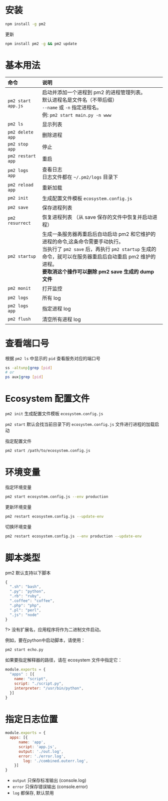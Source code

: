 # 安装

``` bash
npm install -g pm2
```

更新

``` bash
npm install pm2 -g && pm2 update
```

# 基本用法

| 命令 | 说明 |
|:-----|:------
| `pm2 start app.js` | 启动并添加一个进程到 pm2 的进程管理列表。 <br> 默认进程名是文件名（不带后缀）<br> `--name` 或 `-n` 指定进程名。<br> 例: `pm2 start main.py -n www` 
| `pm2 ls` | 显示列表
| `pm2 delete app` | 删除进程
| `pm2 stop app` | 停止
| `pm2 restart app` | 重启
| `pm2 logs app` | 查看日志 <br> 日志文件都在 `~/.pm2/logs` 目录下
| `pm2 reload app` | 重新加载
| `pm2 init` | 生成配置文件模板 `ecosystem.config.js`
| `pm2 save` | 保存进程列表
| `pm2 resurrect` | 恢复进程列表 （从 save 保存的文件中恢复并启动进程）
| `pm2 startup` | 生成一条服务器再重启后自动启动 pm2 和它维护的进程的命令,这条命令需要手动执行。<br>当执行了 `pm2 save` 后，再执行 `pm2 startup` 生成的命令，就可以在服务器重启后自动重启 pm2 维护的进程。<br>**要取消这个操作可以删除 pm2 save 生成的 dump 文件**
| `pm2 monit` | 打开监控
| `pm2 logs` | 所有 log
| `pm2 logs app` | 指定进程 log
| `pm2 flush` | 清空所有进程 log

# 查看端口号

根据 `pm2 ls` 中显示的 `pid` 查看服务对应的端口号

``` bash
ss -altunp|grep [pid]
# or
ps aux|grep [pid]
```

# Ecosystem 配置文件

`pm2 init` 生成配置文件模板 `ecosystem.config.js`

`pm2 start` 默认会找当前目录下的 `ecosystem.config.js` 文件进行进程的加载启动

指定配置文件

``` bash
pm2 start /path/to/ecosystem.config.js
```

# 环境变量

指定环境变量

``` bash
pm2 start ecosystem.config.js --env production
```

更新环境变量

``` bash
pm2 restart ecosystem.config.js --update-env
```

切换环境变量

``` bash
pm2 restart ecosystem.config.js --env production --update-env
```

# 脚本类型

pm2 默认支持以下脚本

``` javascript
{
  ".sh": "bash",
  ".py": "python",
  ".rb": "ruby",
  ".coffee": "coffee",
  ".php": "php",
  ".pl": "perl",
  ".js": "node"
}
```

?> 没有扩展名，应用程序将作为二进制文件启动。

例如，要在python中启动脚本，请使用：

``` bash
pm2 start echo.py
```

如果要指定解释器的路径，请在 ecosystem 文件中指定它：

``` javascript
module.exports = {
  "apps" : [{
    name: "script",
    script: "./script.py",
    interpreter: "/usr/bin/python",
  }]
}
```

# 指定日志位置

``` javascript
module.exports = {
  apps: [{
      name: 'app',
      script: 'app.js',
      output: './out.log',
      error: './error.log',
	    log: './combined.outerr.log',
    }]
}
```

- `output` 只保存标准输出 (console.log)
- `error` 只保存错误输出 (console.error)
- `log` 都保存, 默认禁用
